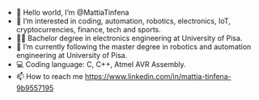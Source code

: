 - 👋 Hello world, I’m @MattiaTinfena
- 👀 I’m interested in coding, automation, robotics, electronics, IoT, cryptocurrencies, finance, tech and sports.
- 👨‍🎓 Bachelor degree in electronics engineering at University of Pisa.
- 🌱 I’m currently following the master degree in robotics and automation engineering at University of Pisa.
- 💻 Coding language: C, C++, Atmel AVR Assembly. 
- 📫 How to reach me https://www.linkedin.com/in/mattia-tinfena-9b9557195

<!---
MattiaTinfena/MattiaTinfena is a ✨ special ✨ repository because its `README.md` (this file) appears on your GitHub profile.
You can click the Preview link to take a look at your changes.
--->
